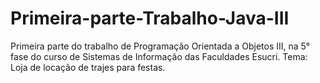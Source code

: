 # Primeira-parte-Trabalho-Java-III
Primeira parte do trabalho de Programação Orientada a Objetos III, na 5° fase do curso de Sistemas de Informação das Faculdades Esucri.
Tema: Loja de locação de trajes para festas.

